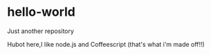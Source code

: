 # hello-world
Just another repository

Hubot here,I like node.js and Coffeescript (that's what i'm made off!!)
